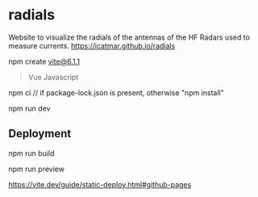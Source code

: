 # radials
Website to visualize the radials of the antennas of the HF Radars used to measure currents. https://icatmar.github.io/radials


npm create vite@6.1.1
> Vue
> Javascript

npm ci // if package-lock.json is present, otherwise "npm install"

npm run dev

## Deployment
npm run build

npm run preview

https://vite.dev/guide/static-deploy.html#github-pages